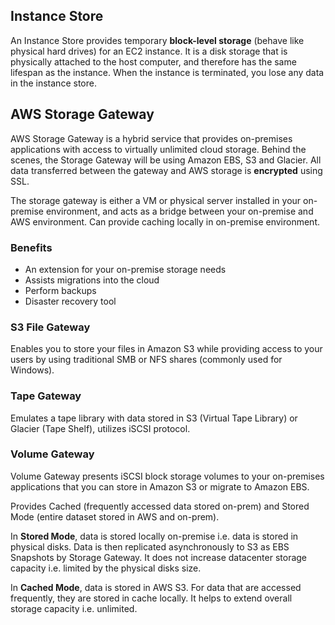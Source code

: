 ## Instance Store

An Instance Store provides temporary **block-level storage** (behave like physical hard drives) for an EC2 instance. It is a disk storage that is physically attached to the host computer, and therefore has the same lifespan as the instance. When the instance is terminated, you lose any data in the instance store.

## AWS Storage Gateway

AWS Storage Gateway is a hybrid service that provides on-premises applications with access to virtually unlimited cloud storage. Behind the scenes, the Storage Gateway will be using Amazon EBS, S3 and Glacier. All data transferred between the gateway and AWS storage is **encrypted** using SSL.

The storage gateway is either a VM or physical server installed in your on-premise environment, and acts as a bridge between your on-premise and AWS environment. Can provide caching locally in on-premise environment.

### Benefits

- An extension for your on-premise storage needs
- Assists migrations into the cloud
- Perform backups
- Disaster recovery tool

### S3 File Gateway

Enables you to store your files in Amazon S3 while providing access to your users by using traditional SMB or NFS shares (commonly used for Windows).

### Tape Gateway

Emulates a tape library with data stored in S3 (Virtual Tape Library) or Glacier (Tape Shelf), utilizes iSCSI protocol.

### Volume Gateway

Volume Gateway presents iSCSI block storage volumes to your on-premises applications that you can store in Amazon S3 or migrate to Amazon EBS.

Provides Cached (frequently accessed data stored on-prem) and Stored Mode (entire dataset stored in AWS and on-prem).

In **Stored Mode**, data is stored locally on-premise i.e. data is stored in physical disks. Data is then replicated asynchronously to S3 as EBS Snapshots by Storage Gateway. It does not increase datacenter storage capacity i.e. limited by the physical disks size.

In **Cached Mode**, data is stored in AWS S3. For data that are accessed frequently, they are stored in cache locally. It helps to extend overall storage capacity i.e. unlimited.
